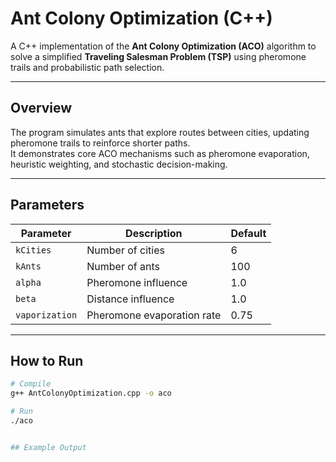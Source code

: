 # Ant Colony Optimization (C++)

A C++ implementation of the **Ant Colony Optimization (ACO)** algorithm to solve a simplified **Traveling Salesman Problem (TSP)** using pheromone trails and probabilistic path selection.

---

## Overview

The program simulates ants that explore routes between cities, updating pheromone trails to reinforce shorter paths.  
It demonstrates core ACO mechanisms such as pheromone evaporation, heuristic weighting, and stochastic decision-making.

---

## Parameters

| Parameter | Description | Default |
|------------|--------------|----------|
| `kCities` | Number of cities | 6 |
| `kAnts` | Number of ants | 100 |
| `alpha` | Pheromone influence | 1.0 |
| `beta` | Distance influence | 1.0 |
| `vaporization` | Pheromone evaporation rate | 0.75 |

---

## How to Run

```bash
# Compile
g++ AntColonyOptimization.cpp -o aco

# Run
./aco


## Example Output

